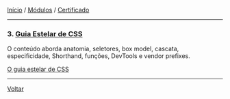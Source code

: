 [Início](https://github.com/Thalyalm/rocketseat-trilha-fundamentar) /
[Módulos](https://github.com/Thalyalm/rocketseat-trilha-fundamentar/tree/main/modulos) /
[Certificado](https://github.com/Thalyalm/rocketseat-trilha-fundamentar/tree/main/certificado)

---

### 3. [Guia Estelar de CSS](/aulas/guia-estelar-de-html)

O conteúdo aborda anatomia, seletores, box model, cascata, especificidade, Shorthand, funções, DevTools e vendor prefixes.

[O guia estelar de CSS](/modulos/guia-estelar-de-css/o-guia-estelar-de-css)

---

[Voltar](https://github.com/Thalyalm/rocketseat-trilha-fundamentar/tree/main/modulos)